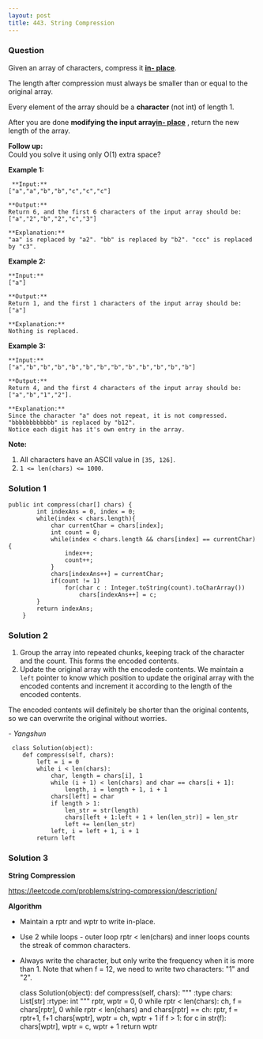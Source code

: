 ```yaml
---
layout: post
title: 443. String Compression
---
```

### Question
Given an array of characters, compress it [**in-
place**](https://en.wikipedia.org/wiki/In-place_algorithm).

The length after compression must always be smaller than or equal to the
original array.

Every element of the array should be a **character** (not int) of length 1.

After you are done **modifying the input array[in-
place](https://en.wikipedia.org/wiki/In-place_algorithm)** , return the new
length of the array.



 **Follow up:**  
Could you solve it using only O(1) extra space?



 **Example 1:**

    
    
     **Input:**
    ["a","a","b","b","c","c","c"]
    
    **Output:**
    Return 6, and the first 6 characters of the input array should be: ["a","2","b","2","c","3"]
    
    **Explanation:**
    "aa" is replaced by "a2". "bb" is replaced by "b2". "ccc" is replaced by "c3".
    



**Example 2:**

    
    
    **Input:**
    ["a"]
    
    **Output:**
    Return 1, and the first 1 characters of the input array should be: ["a"]
    
    **Explanation:**
    Nothing is replaced.
    



**Example 3:**

    
    
    **Input:**
    ["a","b","b","b","b","b","b","b","b","b","b","b","b"]
    
    **Output:**
    Return 4, and the first 4 characters of the input array should be: ["a","b","1","2"].
    
    **Explanation:**
    Since the character "a" does not repeat, it is not compressed. "bbbbbbbbbbbb" is replaced by "b12".
    Notice each digit has it's own entry in the array.
    



 **Note:**

  1. All characters have an ASCII value in `[35, 126]`.
  2. `1 <= len(chars) <= 1000`.

### Solution 1
    
    
    public int compress(char[] chars) {
            int indexAns = 0, index = 0;
            while(index < chars.length){
                char currentChar = chars[index];
                int count = 0;
                while(index < chars.length && chars[index] == currentChar){
                    index++;
                    count++;
                }
                chars[indexAns++] = currentChar;
                if(count != 1)
                    for(char c : Integer.toString(count).toCharArray()) 
                        chars[indexAns++] = c;
            }
            return indexAns;
        }
    


### Solution 2
  1. Group the array into repeated chunks, keeping track of the character and the count. This forms the encoded contents.
  2. Update the original array with the encodede contents. We maintain a `left` pointer to know which position to update the original array with the encoded contents and increment it according to the length of the encoded contents.

The encoded contents will definitely be shorter than the original contents, so
we can overwrite the original without worries.

 _\- Yangshun_

    
    
     class Solution(object):
        def compress(self, chars):
            left = i = 0
            while i < len(chars):
                char, length = chars[i], 1
                while (i + 1) < len(chars) and char == chars[i + 1]:
                    length, i = length + 1, i + 1
                chars[left] = char
                if length > 1:
                    len_str = str(length)
                    chars[left + 1:left + 1 + len(len_str)] = len_str
                    left += len(len_str)
                left, i = left + 1, i + 1
            return left
    


### Solution 3
**String Compression**

<https://leetcode.com/problems/string-compression/description/>

 **Algorithm**

  * Maintain a rptr and wptr to write in-place.
  * Use 2 while loops - outer loop rptr < len(chars) and inner loops counts the streak of common characters.
  * Always write the character, but only write the frequency when it is more than 1. Note that when f = 12, we need to write two characters: "1" and "2".

    
    
    class Solution(object):
        def compress(self, chars):
            """
            :type chars: List[str]
            :rtype: int
            """
            rptr, wptr = 0, 0
            while rptr < len(chars):
                ch, f = chars[rptr], 0
                while rptr < len(chars) and chars[rptr] == ch:
                    rptr, f = rptr+1, f+1
                chars[wptr], wptr = ch, wptr + 1
                if f > 1:
                    for c in str(f):
                        chars[wptr], wptr = c, wptr + 1
            return wptr
    




